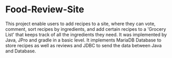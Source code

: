 # Food-Review-Site
This project enable users to add recipes to a site, where they can vote, comment, sort recipes by ingredients, and add certain recipes to a 'Grocery List' that keeps track of all the ingredients they need. It was implemented by Java, JPro and gradle in a basic level. It implements MariaDB Database to store recipes as well as reviews and JDBC to send the data between Java and Database.
